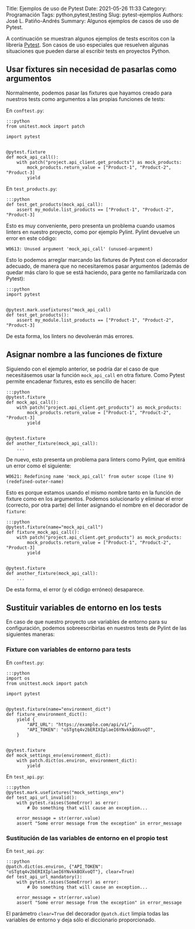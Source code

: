 Title: Ejemplos de uso de Pytest
Date: 2021-05-26 11:33
Category: Programación
Tags: python,pytest,testing
Slug: pytest-ejemplos
Authors: José L. Patiño-Andrés
Summary: Algunos ejemplos de casos de uso de Pytest.

A continuación se muestran algunos ejemplos de tests escritos con la librería
[Pytest](https://pytest.org). Son casos de uso especiales que resuelven algunas
situaciones que pueden darse al escribir tests en proyectos Python.

## Usar fixtures sin necesidad de pasarlas como argumentos

Normalmente, podemos pasar las fixtures que hayamos creado para nuestros tests
como argumentos a las propias funciones de tests:

En `conftest.py`:

    :::python
    from unitest.mock import patch

    import pytest


    @pytest.fixture
    def mock_api_call():
        with patch("project.api_client.get_products") as mock_products:
            mock_products.return_value = ["Product-1", "Product-2", "Product-3]
            yield

En `test_products.py`:

    :::python
    def test_get_products(mock_api_call):
        assert my_module.list_products == ["Product-1", "Product-2", "Product-3]

Esto es muy conveniente, pero presenta un problema cuando usamos linters en
nuestro proyecto, como por ejemplo Pylint. Pylint devuelve un error en este 
código:

`W0613: Unused argument 'mock_api_call' (unused-argument)`

Esto lo podemos arreglar marcando las fixtures de Pytest con el decorador
adecuado, de manera que no necesitaremos pasar argumentos (además de quedar más
claro lo que se está haciendo, para gente no familiarizada con Pytest):

    :::python
    import pytest


    @pytest.mark.usefixtures("mock_api_call)
    def test_get_products():
        assert my_module.list_products == ["Product-1", "Product-2", "Product-3]

De esta forma, los linters no devolverán más errores.

## Asignar nombre a las funciones de fixture

Siguiendo con el ejemplo anterior, se podría dar el caso de que necesitásemos
usar la función `mock_api_call` en otra fixture. Como Pytest permite encadenar
fixtures, esto es sencillo de hacer:

    :::python
    @pytest.fixture
    def mock_api_call():
        with patch("project.api_client.get_products") as mock_products:
            mock_products.return_value = ["Product-1", "Product-2", "Product-3]
            yield


    @pytest.fixture
    def another_fixture(mock_api_call):
        ...

De nuevo, esto presenta un problema para linters como Pylint, que emitirá un
error como el siguiente:

`W0621: Redefining name 'mock_api_call' from outer scope (line 9) (redefined-outer-name)`

Esto es porque estamos usando el mismo nombre tanto en la función de fixture
como en los argumentos. Podemos solucionarlo y eliminar el error (correcto, por
otra parte) del linter asignando el nombre en el decorador de `fixture`:

    :::python
    @pytest.fixture(name="mock_api_call")
    def fixture_mock_api_call():
        with patch("project.api_client.get_products") as mock_products:
            mock_products.return_value = ["Product-1", "Product-2", "Product-3]
            yield


    @pytest.fixture
    def another_fixture(mock_api_call):
        ...

De esta forma, el error (y el código erróneo) desaparece.

## Sustituir variables de entorno en los tests

En caso de que nuestro proyecto use variables de entorno para su configuración,
podemos sobreescribirlas en nuestros tests de Pylint de las siguientes maneras:

### Fixture con variables de entorno para tests

En `conftest.py`:

    :::python
    import os
    from unittest.mock import patch

    import pytest


    @pytest.fixture(name="environment_dict")
    def fixture_environment_dict():
        yield {
            "API_URL": "https://example.com/api/v1/",
            "API_TOKEN": "oSTgtq4v2bERIXIplaeI6YNvkkBOXvoQT",
        }


    @pytest.fixture
    def mock_settings_env(environment_dict):
        with patch.dict(os.environ, environment_dict):
            yield

En `test_api.py`:

    :::python
    @pytest.mark.usefixtures("mock_settings_env")
    def test_api_url_invalid():
        with pytest.raises(SomeError) as error:
            # Do something that will cause an exception...

        error_message = str(error.value)
        assert "Some error message from the exception" in error_message

### Sustitución de las variables de entorno en el propio test

En `test_api.py`:

    :::python
    @patch.dict(os.environ, {"API_TOKEN": "oSTgtq4v2bERIXIplaeI6YNvkkBOXvoQT"}, clear=True)
    def test_api_url_mandatory():
        with pytest.raises(SomeError) as error:
            # Do something that will cause an exception...

        error_message = str(error.value)
        assert "Some error message from the exception" in error_message

El parámetro `clear=True` del decorador `@patch.dict` limpia todas las variables
de entorno y deja sólo el diccionario proporcionado.
